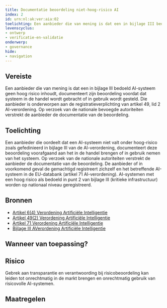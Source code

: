 ```yaml
---
title: Documentatie beoordeling niet-hoog-risico AI
index: 2
id: urn:nl:ak:ver:aia:02
toelichting: Een aanbieder die van mening is dat een in bijlage III bedoeld AI-systeem geen hoog risico inhoudt, documenteert zijn beoordeling voordat dat systeem in de handel wordt gebracht of in gebruik wordt gesteld. Die aanbieder is onderworpen aan de registratieverplichting van artikel 49, lid 2 AI-verordening. Op verzoek van de nationale bevoegde autoriteiten verstrekt de aanbieder de documentatie van de beoordeling.
levenscyclus:
- ontwerp
- verificatie-en-validatie
onderwerp:
- governance
hide:
- navigation
---
```


<!-- tags -->
## Vereiste
Een aanbieder die van mening is dat een in bijlage III bedoeld AI-systeem geen hoog risico inhoudt, documenteert zijn beoordeling voordat dat systeem in de handel wordt gebracht of in gebruik wordt gesteld.
Die aanbieder is onderworpen aan de registratieverplichting van artikel 49, lid 2 AI-verordening.
Op verzoek van de nationale bevoegde autoriteiten verstrekt de aanbieder de documentatie van de beoordeling.

## Toelichting

Een aanbieder die oordeelt dat een AI-systeem niet valt onder hoog-risico zoals gefedinieerd in bijlage III van de AI-verordening, documenteert deze beoordeling voorafgaand aan het in de handel brengen of in gebruik nemen van het systeem.
Op verzoek van de nationale autoriteiten verstrekt de aanbieder de documentatie van de beoordeling.
De aanbieder of in voorkomend geval de gemachtigd registreert zichzelf en het betreffende AI-systeem in de EU-databank (artikel 71 AI-verordening).
AI-systemen met een hoog risico als bedoeld in punt 2 van bijlage III (kritieke infrastructuur) worden op nationaal niveau geregistreerd.

## Bronnen

- [Artikel 6(4) Verordening Artificiële Intelligentie](https://eur-lex.europa.eu/legal-content/NL/TXT/HTML/?uri=OJ:L_202401689#d1e2986-1-1)
- [Artikel 49(2) Verordening Artificiële Intelligentie](https://eur-lex.europa.eu/legal-content/NL/TXT/HTML/?uri=OJ:L_202401689#d1e5358-1-1)
- [Artikel 71 Verordening Artificiële Intelligentie](https://eur-lex.europa.eu/legal-content/NL/TXT/HTML/?uri=OJ:L_202401689#d1e7019-1-1)
- [Bijlage III AVerordening Artificiële Intelligentie](https://eur-lex.europa.eu/legal-content/NL/TXT/HTML/?uri=OJ:L_202401689#d1e38-127-1)

## Wanneer van toepassing?


## Risico

Gebrek aan transparantie en verantwoording bij risicobeoordeling kan leiden tot onrechtmatig in de markt brengen en onrechtmatig gebruik van risicovolle AI-systemen.


## Maatregelen

<!-- list_maatregelen vereiste/aia:02-documentatie-beoordeling-niet-hoog-risico-ai -->
